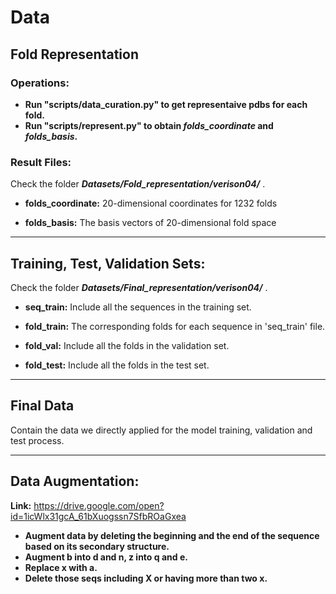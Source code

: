 # Data

## Fold Representation
### Operations:
* **Run "scripts/data_curation.py" to get representaive pdbs for each fold.**
* **Run "scripts/represent.py" to obtain *folds_coordinate* and *folds_basis*.**

### Result Files:

Check the folder ***Datasets/Fold_representation/verison04/*** .

* **folds_coordinate:** 20-dimensional coordinates for 1232 folds

* **folds_basis:** The basis vectors of 20-dimensional fold space

***

## Training, Test, Validation Sets:

Check the folder ***Datasets/Final_representation/verison04/*** .
    
* **seq_train:** Include all the sequences in the training set. 

* **fold_train:** The corresponding folds for each sequence in 'seq_train' file.

* **fold_val:**  Include all the folds in the validation set.

* **fold_test:** Include all the folds in the test set.

***

## Final Data

Contain the data we directly applied for the model training, validation and test process.

***

## Data Augmentation:

**Link:** https://drive.google.com/open?id=1icWlx31gcA_61bXuogssn7SfbROaGxea

* **Augment data by deleting the beginning and the end of the sequence based on its secondary structure.**
* **Augment b into d and n, z into q and e.**
* **Replace x with a.**
* **Delete those seqs including X or having more than two x.**

